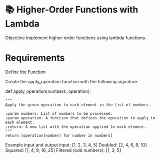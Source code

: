 # 📚 Higher-Order Functions with Lambda
Objective
Implement higher-order functions using lambda functions.

# Requirements
Define the Function

Create the apply_operation function with the following signature:

def apply_operation(numbers, operation):

    """
    Apply the given operation to each element in the list of numbers.
    
    :param numbers: List of numbers to be processed.
    :param operation: A function that defines the operation to apply to each element.
    :return: A new list with the operation applied to each element.
    """
    return [operation(number) for number in numbers]

Example input and output
input: [1, 2, 3, 4, 5] Doubled: [2, 4, 6, 8, 10] Squared: [1, 4, 9, 16, 25] Filtered (odd numbers): [1, 3, 5]
